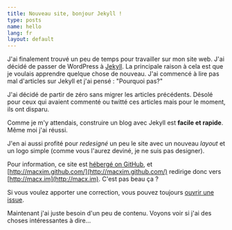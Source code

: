 ```yaml
---
title: Nouveau site, bonjour Jekyll !
type: posts
name: hello
lang: fr
layout: default
---
```


J'ai finalement trouvé un peu de temps pour travailler sur mon site web. J'ai décidé de passer de WordPress à [Jekyll](https://github.com/mojombo/jekyll/). La principale raison à cela est que je voulais apprendre quelque chose de nouveau. J'ai commencé à lire pas mal d'articles sur Jekyll et j'ai pensé : "Pourquoi pas?"

J'ai décidé de partir de zéro sans migrer les articles précédents. Désolé pour ceux qui avaient commenté ou twitté ces articles mais pour le moment, ils ont disparu.

Comme je m'y attendais, construire un blog avec Jekyll est **facile et rapide**. Même moi j'ai réussi.

J'en ai aussi profité pour *redesigné* un peu le site avec un nouveau *layout* et un logo simple (comme vous l'aurez deviné, je ne suis pas designer).

Pour information, ce site est [hébergé on GitHub](https://github.com/macxim/macxim.github.com/), et [http://macxim.github.com/](http://macxim.github.com/) redirige donc vers [http://macx.im](http://macx.im). C'est pas beau ça ?

Si vous voulez apporter une correction, vous pouvez toujours [ouvrir une issue](https://github.com/macxim/macxim.github.com/issues).

Maintenant j'ai juste besoin d'un peu de contenu. Voyons voir si j'ai des choses intéressantes à dire...
